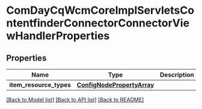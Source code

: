 # ComDayCqWcmCoreImplServletsContentfinderConnectorConnectorViewHandlerProperties

## Properties
Name | Type | Description | Notes
------------ | ------------- | ------------- | -------------
**item_resource_types** | [**ConfigNodePropertyArray**](ConfigNodePropertyArray.md) |  | [optional] 

[[Back to Model list]](../README.md#documentation-for-models) [[Back to API list]](../README.md#documentation-for-api-endpoints) [[Back to README]](../README.md)


